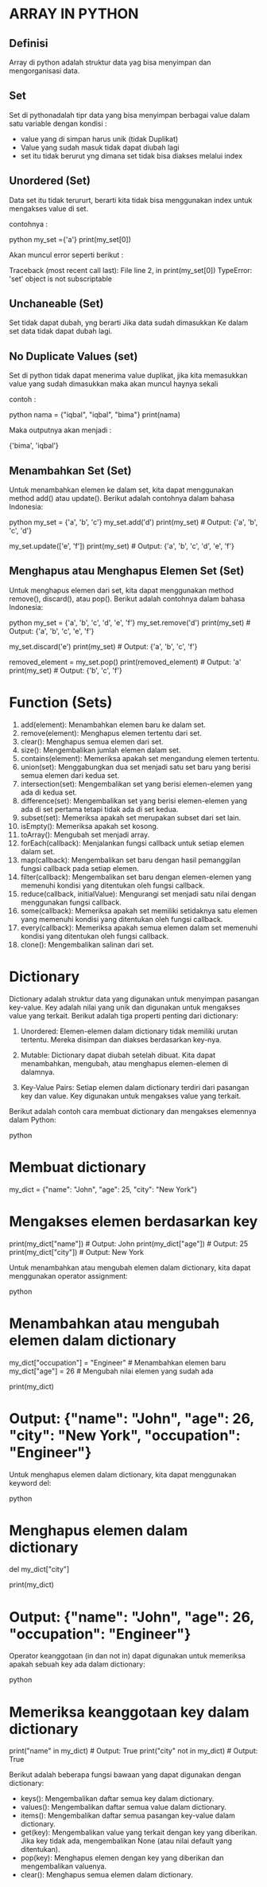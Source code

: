 # ARRAY IN PYTHON

## Definisi 

Array di python adalah struktur data yag bisa menyimpan dan mengorganisasi data.

## Set

Set di pythonadalah tipr data yang bisa menyimpan berbagai value dalam satu variable dengan kondisi :

- value yang di simpan harus unik (tidak Duplikat)
- Value yang sudah masuk tidak dapat diubah lagi
- set itu tidak berurut yng dimana set tidak bisa diakses melalui index 

## Unordered (Set)

Data set itu tidak terururt, berarti kita tidak bisa menggunakan index untuk mengakses value di set.

contohnya :

python
my_set ={'a'}
print(my_set[0])

Akan muncul error seperti berikut : 

Traceback (most recent call last): File line 2, in <module> print(my_set[0]) TypeError: 'set' object is not subscriptable

## Unchaneable (Set)

Set tidak dapat dubah, yng berarti Jika data sudah dimasukkan Ke dalam set data tidak dapat dubah lagi.

## No Duplicate Values (set)

Set di python tidak dapat menerima value duplikat, jika kita memasukkan value yang sudah dimasukkan maka akan muncul haynya sekali

contoh :

python
nama = {"iqbal", "iqbal", "bima"}
print(nama)

Maka outputnya akan menjadi :

{'bima', 'iqbal'}

## Menambahkan Set (Set)
Untuk menambahkan elemen ke dalam set, kita dapat menggunakan method add() atau update(). Berikut adalah contohnya dalam bahasa Indonesia:

python
my_set = {'a', 'b', 'c'}
my_set.add('d')
print(my_set)  # Output: {'a', 'b', 'c', 'd'}

my_set.update(['e', 'f'])
print(my_set)  # Output: {'a', 'b', 'c', 'd', 'e', 'f'}


## Menghapus atau Menghapus Elemen Set (Set)
Untuk menghapus elemen dari set, kita dapat menggunakan method remove(), discard(), atau pop(). Berikut adalah contohnya dalam bahasa Indonesia:

python
my_set = {'a', 'b', 'c', 'd', 'e', 'f'}
my_set.remove('d')
print(my_set)  # Output: {'a', 'b', 'c', 'e', 'f'}

my_set.discard('e')
print(my_set)  # Output: {'a', 'b', 'c', 'f'}

removed_element = my_set.pop()
print(removed_element)  # Output: 'a'
print(my_set)  # Output: {'b', 'c', 'f'}

# Function (Sets)


1. add(element): Menambahkan elemen baru ke dalam set.
2. remove(element): Menghapus elemen tertentu dari set.
3. clear(): Menghapus semua elemen dari set.
4. size(): Mengembalikan jumlah elemen dalam set.
5. contains(element): Memeriksa apakah set mengandung elemen tertentu.
6. union(set): Menggabungkan dua set menjadi satu set baru yang berisi semua elemen dari kedua set.
7. intersection(set): Mengembalikan set yang berisi elemen-elemen yang ada di kedua set.
8. difference(set): Mengembalikan set yang berisi elemen-elemen yang ada di set pertama tetapi tidak ada di set kedua.
9. subset(set): Memeriksa apakah set merupakan subset dari set lain.
10. isEmpty(): Memeriksa apakah set kosong.
11. toArray(): Mengubah set menjadi array.
12. forEach(callback): Menjalankan fungsi callback untuk setiap elemen dalam set.
13. map(callback): Mengembalikan set baru dengan hasil pemanggilan fungsi callback pada setiap elemen.
14. filter(callback): Mengembalikan set baru dengan elemen-elemen yang memenuhi kondisi yang ditentukan oleh fungsi callback.
15. reduce(callback, initialValue): Mengurangi set menjadi satu nilai dengan menggunakan fungsi callback.
16. some(callback): Memeriksa apakah set memiliki setidaknya satu elemen yang memenuhi kondisi yang ditentukan oleh fungsi callback.
17. every(callback): Memeriksa apakah semua elemen dalam set memenuhi kondisi yang ditentukan oleh fungsi callback.
18. clone(): Mengembalikan salinan dari set.


# Dictionary

Dictionary adalah struktur data yang digunakan untuk menyimpan pasangan key-value. Key adalah nilai yang unik dan digunakan untuk mengakses value yang terkait. Berikut adalah tiga properti penting dari dictionary:

1. Unordered: Elemen-elemen dalam dictionary tidak memiliki urutan tertentu. Mereka disimpan dan diakses berdasarkan key-nya.

2. Mutable: Dictionary dapat diubah setelah dibuat. Kita dapat menambahkan, mengubah, atau menghapus elemen-elemen di dalamnya.

3. Key-Value Pairs: Setiap elemen dalam dictionary terdiri dari pasangan key dan value. Key digunakan untuk mengakses value yang terkait.

Berikut adalah contoh cara membuat dictionary dan mengakses elemennya dalam Python:

python
# Membuat dictionary
my_dict = {"name": "John", "age": 25, "city": "New York"}

# Mengakses elemen berdasarkan key
print(my_dict["name"])  # Output: John
print(my_dict["age"])  # Output: 25
print(my_dict["city"])  # Output: New York


Untuk menambahkan atau mengubah elemen dalam dictionary, kita dapat menggunakan operator assignment:

python
# Menambahkan atau mengubah elemen dalam dictionary
my_dict["occupation"] = "Engineer"  # Menambahkan elemen baru
my_dict["age"] = 26  # Mengubah nilai elemen yang sudah ada

print(my_dict)
# Output: {"name": "John", "age": 26, "city": "New York", "occupation": "Engineer"}


Untuk menghapus elemen dalam dictionary, kita dapat menggunakan keyword del:

python
# Menghapus elemen dalam dictionary
del my_dict["city"]

print(my_dict)
# Output: {"name": "John", "age": 26, "occupation": "Engineer"}


Operator keanggotaan (in dan not in) dapat digunakan untuk memeriksa apakah sebuah key ada dalam dictionary:

python
# Memeriksa keanggotaan key dalam dictionary
print("name" in my_dict)  # Output: True
print("city" not in my_dict)  # Output: True


Berikut adalah beberapa fungsi bawaan yang dapat digunakan dengan dictionary:

- keys(): Mengembalikan daftar semua key dalam dictionary.
- values(): Mengembalikan daftar semua value dalam dictionary.
- items(): Mengembalikan daftar semua pasangan key-value dalam dictionary.
- get(key): Mengembalikan value yang terkait dengan key yang diberikan. Jika key tidak ada, mengembalikan None (atau nilai default yang ditentukan).
- pop(key): Menghapus elemen dengan key yang diberikan dan mengembalikan valuenya.
- clear(): Menghapus semua elemen dalam dictionary.